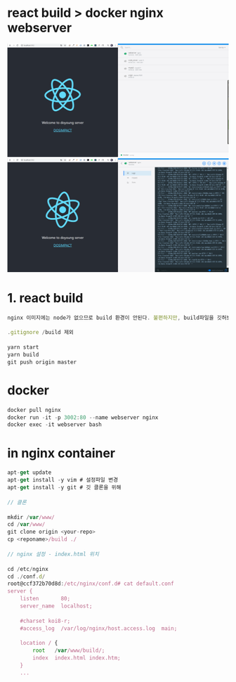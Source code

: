 # react build > docker nginx webserver

![ref](ref1.png)
![ref](ref2.png)

# 1. react build

```js
nginx 이미지에는 node가 없으므로 build 환경이 안된다. 불편하지만, build파일을 깃허브에 올리고, 클론하는 방법을 쓰자.

.gitignore /build 제외

yarn start
yarn build
git push origin master

```

# docker

```js
docker pull nginx
docker run -it -p 3002:80 --name webserver nginx
docker exec -it webserver bash
```

# in nginx container

```js
apt-get update
apt-get install -y vim # 설정파일 변경
apt-get install -y git # 깃 클론을 위해

// 클론

mkdir /var/www/
cd /var/www/
git clone origin <your-repo>
cp <reponame>/build ./

// nginx 설정 - index.html 위치

cd /etc/nginx
cd ./conf.d/
root@ccf372b70d8d:/etc/nginx/conf.d# cat default.conf
server {
    listen       80;
    server_name  localhost;

    #charset koi8-r;
    #access_log  /var/log/nginx/host.access.log  main;

    location / {
        root   /var/www/build/;
        index  index.html index.htm;
    }
    ...
```
